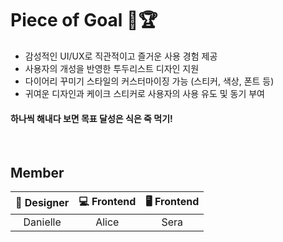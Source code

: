# Piece of Goal 🎂🏆 
<ul>
  <li>감성적인 UI/UX로 직관적이고 즐거운 사용 경험 제공</li>
  <li>사용자의 개성을 반영한 투두리스트 디자인 지원</li>
  <li>다이어리 꾸미기 스타일의 커스터마이징 가능 (스티커, 색상, 폰트 등)</li>
  <li>귀여운 디자인과 케이크 스티커로 사용자의 사용 유도 및 동기 부여</li>
</ul>

#### 하나씩 해내다 보면 목표 달성은 식은 죽 먹기!
<br/>

## Member
<table>
  <thead>
    <tr align="center">
      <th>🎨 Designer</th>
      <th>💻 Frontend</th>
      <th>🖥️ Frontend</th>
    </tr>
  </thead>
  <tbody>
    <tr align="center">
      <td>Danielle</td>
      <td>Alice</td>
      <td>Sera</td>
    </tr>
  </tbody>
</table>

